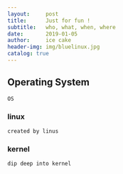 ```yaml
---
layout:     post
title:      Just for fun !
subtitle:   who, what, when, where
date:       2019-01-05
author:     ice cake
header-img: img/bluelinux.jpg
catalog: true
---
```


## Operating System

    OS

### linux

    created by linus
	
### kernel

	dip deep into kernel
    



